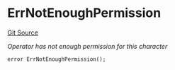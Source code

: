 # ErrNotEnoughPermission
[Git Source](https://github.com/Crossbell-Box/Crossbell-Contracts/blob/301046e95eacfa631ca751822adb220cbb30103a/contracts/libraries/Error.sol)

*Operator has not enough permission for this character*


```solidity
error ErrNotEnoughPermission();
```

